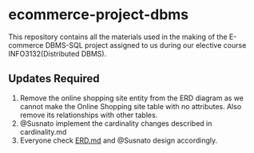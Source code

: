 # ecommerce-project-dbms

This repository contains all the materials used in the making of the E-commerce DBMS-SQL project assigned to us during our elective course INFO3132(Distributed DBMS). 

## Updates Required

1. Remove the online shopping site entity from the ERD diagram as we cannot make the Online Shopping site table with no attributes. Also remove its relationships with other tables.
2. @Susnato implement the cardinality changes described in cardinality.md
3. Everyone check [ERD.md](https://github.com/therupdeep/ecommerce-project-dbms/blob/main/ERD.md) and @Susnato design accordingly.